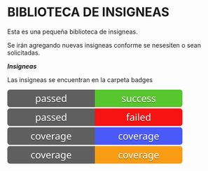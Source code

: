 # BIBLIOTECA DE INSIGNEAS

Esta es una pequeña biblioteca de insigneas.

Se irán agregando nuevas insigneas conforme se nesesiten o sean solicitadas.

***Insigneas***

Las insigneas se encuentran en la carpeta badges

[![PASSED](badges/passed_badge.svg)](badges/passed_badge.svg)
[![FAILED](badges/failed_badge.svg)](badges/failed_badge.svg)
[![COVERAGE](badges/coverage_badge.svg)](badges/coverage_badge.svg)
[![SANDIMETER](badges/sandimeter_badge.svg)](badges/sandimeter_badge.svg)
